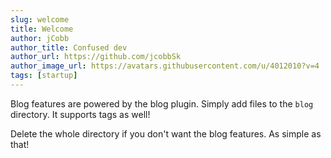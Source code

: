 ```yaml
---
slug: welcome
title: Welcome
author: jCobb
author_title: Confused dev
author_url: https://github.com/jcobbSk
author_image_url: https://avatars.githubusercontent.com/u/4012010?v=4
tags: [startup]
---
```


Blog features are powered by the blog plugin. Simply add files to the `blog` directory. It supports tags as well!

Delete the whole directory if you don't want the blog features. As simple as that!
